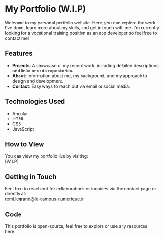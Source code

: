 # My Portfolio (W.I.P)

Welcome to my personal portfolio website. Here, you can explore the work I’ve done, learn more about my skills, and get in touch with me.
I'm currently looking for a vocational training position as an app developer so feel free to contact me!

## Features

- **Projects**: A showcase of my recent work, including detailed descriptions and links or code repositories.
- **About**: Information about me, my background, and my approach to design and development.
- **Contact**: Easy ways to reach out via email or social media.

## Technologies Used

- Angular
- HTML
- CSS
- JavaScript

## How to View

You can view my portfolio live by visiting:  
[W.I.P]

## Getting in Touch

Feel free to reach out for collaborations or inquiries via the contact page or directly at:  
[remi.legrand@le-campus-numerique.fr](mailto:remi.legrand@le-campus-numerique.fr)

## Code

This portfolio is open-source, feel free to explore or use any resources here.
